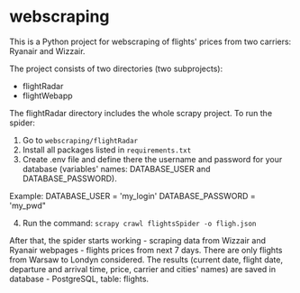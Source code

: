 # webscraping

This is a Python project for webscraping of flights' prices from two carriers: Ryanair and Wizzair.

The project consists of two directories (two subprojects):
- flightRadar
- flightWebapp

The flightRadar directory includes the whole scrapy project. 
To run the spider: 
1. Go to ```webscraping/flightRadar``` 
2. Install all packages listed in ```requirements.txt``` 
3. Create .env file and define there the username and password for your database (variables' names: DATABASE_USER and DATABASE_PASSWORD).

Example:
DATABASE_USER = 'my_login'
DATABASE_PASSWORD = 'my_pwd"

4. Run the command: ```scrapy crawl flightsSpider -o fligh.json```

After that, the spider starts working - scraping data from Wizzair and Ryanair webpages - flights prices from next 7 days. There are only flights from Warsaw to Londyn considered. The results (current date, flight date, departure and arrival time, price, carrier and cities' names) are saved in database - PostgreSQL, table: flights.
